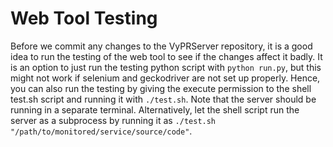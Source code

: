 # Web Tool Testing

Before we commit any changes to the VyPRServer repository, it is a good idea to run the testing of the web tool to see if the changes affect it badly. It is an option to just run the testing python script with ``python run.py``, but this might not work if selenium and geckodriver are not set up properly. Hence, you can also run the testing by giving the execute permission to the shell test.sh script and running it with ``./test.sh``. Note that the server should be running in a separate terminal. Alternatively, let the shell script run the server as a subprocess by running it as ``./test.sh "/path/to/monitored/service/source/code"``.
